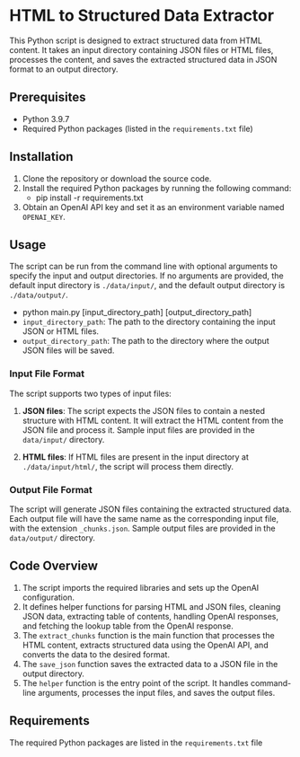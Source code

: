 # HTML to Structured Data Extractor

This Python script is designed to extract structured data from HTML content. It takes an input directory containing JSON files or HTML files, processes the content, and saves the extracted structured data in JSON format to an output directory.

## Prerequisites

- Python 3.9.7
- Required Python packages (listed in the `requirements.txt` file)

## Installation

1. Clone the repository or download the source code.
2. Install the required Python packages by running the following command:
   - pip install -r requirements.txt
3. Obtain an OpenAI API key and set it as an environment variable named `OPENAI_KEY`.

## Usage

The script can be run from the command line with optional arguments to specify the input and output directories. 
If no arguments are provided, the default input directory is `./data/input/`, and the default output directory is `./data/output/`.
 - python main.py [input_directory_path] [output_directory_path]
- `input_directory_path`: The path to the directory containing the input JSON or HTML files.
- `output_directory_path`: The path to the directory where the output JSON files will be saved.

### Input File Format

The script supports two types of input files:

1. **JSON files**: The script expects the JSON files to contain a nested structure with HTML content. It will extract the HTML content from the JSON file and process it. Sample input files are provided in the `data/input/` directory.

2. **HTML files**: If HTML files are present in the input directory at `./data/input/html/`, the script will process them directly.

### Output File Format

The script will generate JSON files containing the extracted structured data. Each output file will have the same name as the corresponding input file, with the extension `_chunks.json`. Sample output files are provided in the `data/output/` directory.

## Code Overview

1. The script imports the required libraries and sets up the OpenAI configuration.
2. It defines helper functions for parsing HTML and JSON files, cleaning JSON data, extracting table of contents, handling OpenAI responses, and fetching the lookup table from the OpenAI response.
3. The `extract_chunks` function is the main function that processes the HTML content, extracts structured data using the OpenAI API, and converts the data to the desired format.
4. The `save_json` function saves the extracted data to a JSON file in the output directory.
5. The `helper` function is the entry point of the script. It handles command-line arguments, processes the input files, and saves the output files.

## Requirements

The required Python packages are listed in the `requirements.txt` file